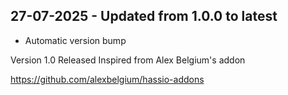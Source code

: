 ## 27-07-2025 - Updated from 1.0.0 to latest

- Automatic version bump


Version 1.0 Released Inspired from Alex Belgium's addon

https://github.com/alexbelgium/hassio-addons
